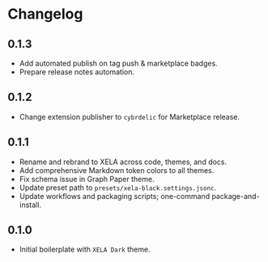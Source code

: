 # Changelog

## 0.1.3
- Add automated publish on tag push & marketplace badges.
- Prepare release notes automation.

## 0.1.2
- Change extension publisher to `cybrdelic` for Marketplace release.

## 0.1.1
- Rename and rebrand to XELA across code, themes, and docs.
- Add comprehensive Markdown token colors to all themes.
- Fix schema issue in Graph Paper theme.
- Update preset path to `presets/xela-black.settings.jsonc`.
- Update workflows and packaging scripts; one-command package-and-install.

## 0.1.0
- Initial boilerplate with `XELA Dark` theme.
